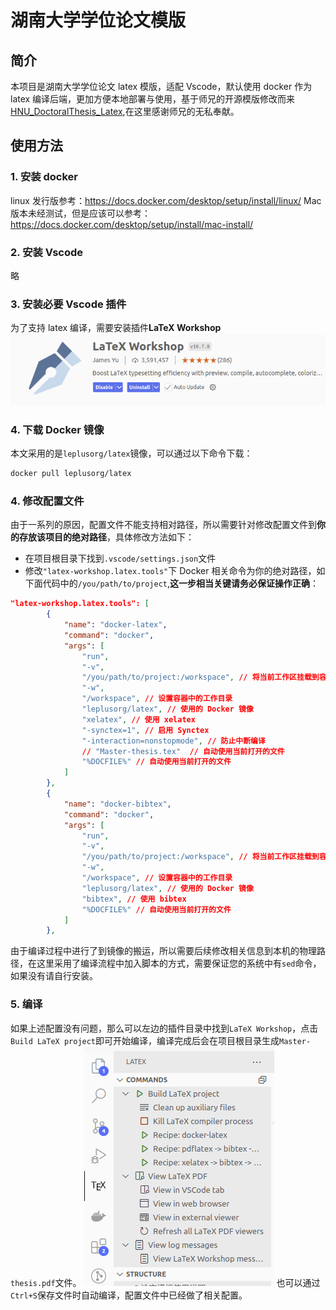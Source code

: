 # 湖南大学学位论文模版

## 简介

本项目是湖南大学学位论文 latex 模版，适配 Vscode，默认使用 docker 作为 latex 编译后端，更加方便本地部署与使用，基于师兄的开源模版修改而来 [HNU_DoctoralThesis_Latex](https://github.com/Jeffrey28/HNU_DoctoralThesis_Latex),在这里感谢师兄的无私奉献。

## 使用方法

### 1. 安装 docker

linux 发行版参考：https://docs.docker.com/desktop/setup/install/linux/
Mac 版本未经测试，但是应该可以参考：https://docs.docker.com/desktop/setup/install/mac-install/

### 2. 安装 Vscode

略

### 3. 安装必要 Vscode 插件

为了支持 latex 编译，需要安装插件**LaTeX Workshop**
![LaTeX Workshop](./res/image.png)

### 4. 下载 Docker 镜像

本文采用的是`leplusorg/latex`镜像，可以通过以下命令下载：

```bash
docker pull leplusorg/latex
```

### 4. 修改配置文件

由于一系列的原因，配置文件不能支持相对路径，所以需要针对修改配置文件到**你的存放该项目的绝对路径**，具体修改方法如下：

- 在项目根目录下找到`.vscode/settings.json`文件
- 修改`"latex-workshop.latex.tools"`下 Docker 相关命令为你的绝对路径，如下面代码中的`/you/path/to/project`,**这一步相当关键请务必保证操作正确**：

```json
"latex-workshop.latex.tools": [
		{
			"name": "docker-latex",
			"command": "docker",
			"args": [
				"run",
				"-v",
				"/you/path/to/project:/workspace", // 将当前工作区挂载到容器中
				"-w",
				"/workspace", // 设置容器中的工作目录
				"leplusorg/latex", // 使用的 Docker 镜像
				"xelatex", // 使用 xelatex
				"-synctex=1", // 启用 Synctex
				"-interaction=nonstopmode", // 防止中断编译
				// "Master-thesis.tex"  // 自动使用当前打开的文件
				"%DOCFILE%" // 自动使用当前打开的文件
			]
		},
		{
			"name": "docker-bibtex",
			"command": "docker",
			"args": [
				"run",
				"-v",
				"/you/path/to/project:/workspace", // 将当前工作区挂载到容器中
				"-w",
				"/workspace", // 设置容器中的工作目录
				"leplusorg/latex", // 使用的 Docker 镜像
				"bibtex", // 使用 bibtex
				"%DOCFILE%" // 自动使用当前打开的文件
			]
		},
```

由于编译过程中进行了到镜像的搬运，所以需要后续修改相关信息到本机的物理路径，在这里采用了编译流程中加入脚本的方式，需要保证您的系统中有`sed`命令，如果没有请自行安装。

### 5. 编译

如果上述配置没有问题，那么可以左边的插件目录中找到`LaTeX Workshop`，点击`Build LaTeX project`即可开始编译，编译完成后会在项目根目录生成`Master-thesis.pdf`文件。
![build](./res/build.png)
也可以通过`Ctrl+S`保存文件时自动编译，配置文件中已经做了相关配置。
